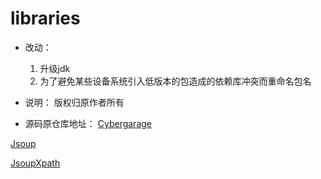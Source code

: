 # libraries
- 改动：
  1. 升级jdk
  2. 为了避免某些设备系统引入低版本的包造成的依赖库冲突而重命名包名

- 说明：
  版权归原作者所有

- 源码原仓库地址：
[Cybergarage](https://github.com/cybergarage/cybergarage-upnp)

[Jsoup](https://github.com/jhy/jsoup)

[JsoupXpath](https://github.com/zhegexiaohuozi/JsoupXpath)
